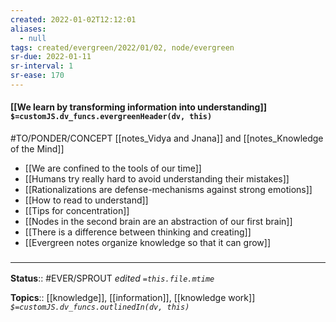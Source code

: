 ```yaml
---
created: 2022-01-02T12:12:01 
aliases:
  - null
tags: created/evergreen/2022/01/02, node/evergreen
sr-due: 2022-01-11
sr-interval: 1
sr-ease: 170
---
```


#### [[We learn by transforming information into understanding]] `$=customJS.dv_funcs.evergreenHeader(dv, this)`

#TO/PONDER/CONCEPT [[notes_Vidya and Jnana]] and [[notes_Knowledge of the Mind]] 
- [[We are confined to the tools of our time]]
- [[Humans try really hard to avoid understanding their mistakes]]
- [[Rationalizations are defense-mechanisms against strong emotions]]
- [[How to read to understand]]
- [[Tips for concentration]]
- [[Nodes in the second brain are an abstraction of our first brain]]
- [[There is a difference between thinking and creating]]
- [[Evergreen notes organize knowledge so that it can grow]]

 

### <hr class="footnote"/>

**Status**:: #EVER/SPROUT 
*edited `=this.file.mtime`*

**Topics**:: [[knowledge]], [[information]], [[knowledge work]]
*`$=customJS.dv_funcs.outlinedIn(dv, this)`*


